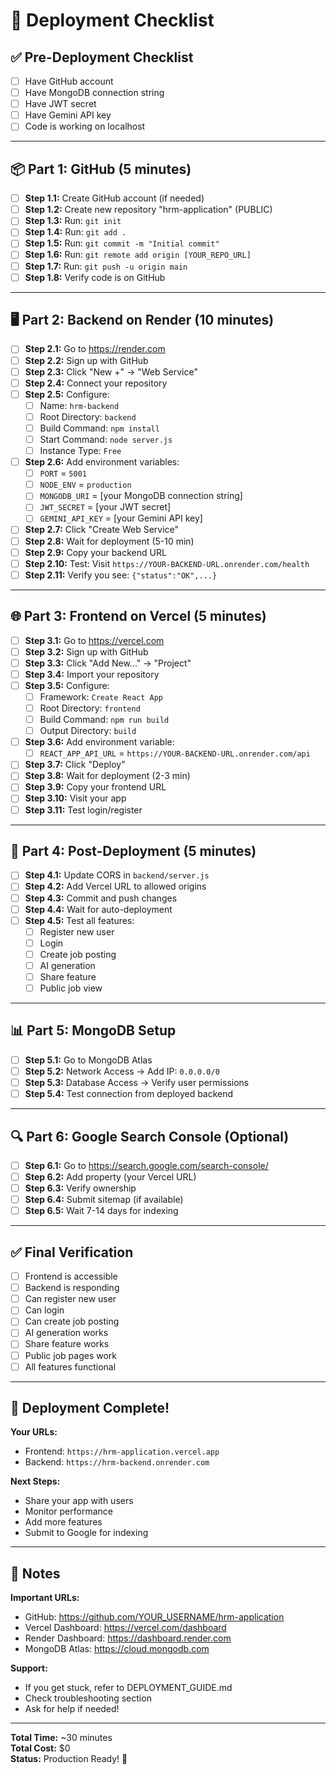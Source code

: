# 🚀 Deployment Checklist

## ✅ Pre-Deployment Checklist

- [ ] Have GitHub account
- [ ] Have MongoDB connection string
- [ ] Have JWT secret
- [ ] Have Gemini API key
- [ ] Code is working on localhost

---

## 📦 Part 1: GitHub (5 minutes)

- [ ] **Step 1.1:** Create GitHub account (if needed)
- [ ] **Step 1.2:** Create new repository "hrm-application" (PUBLIC)
- [ ] **Step 1.3:** Run: `git init`
- [ ] **Step 1.4:** Run: `git add .`
- [ ] **Step 1.5:** Run: `git commit -m "Initial commit"`
- [ ] **Step 1.6:** Run: `git remote add origin [YOUR_REPO_URL]`
- [ ] **Step 1.7:** Run: `git push -u origin main`
- [ ] **Step 1.8:** Verify code is on GitHub

---

## 🖥️ Part 2: Backend on Render (10 minutes)

- [ ] **Step 2.1:** Go to https://render.com
- [ ] **Step 2.2:** Sign up with GitHub
- [ ] **Step 2.3:** Click "New +" → "Web Service"
- [ ] **Step 2.4:** Connect your repository
- [ ] **Step 2.5:** Configure:
  - [ ] Name: `hrm-backend`
  - [ ] Root Directory: `backend`
  - [ ] Build Command: `npm install`
  - [ ] Start Command: `node server.js`
  - [ ] Instance Type: `Free`
- [ ] **Step 2.6:** Add environment variables:
  - [ ] `PORT` = `5001`
  - [ ] `NODE_ENV` = `production`
  - [ ] `MONGODB_URI` = [your MongoDB connection string]
  - [ ] `JWT_SECRET` = [your JWT secret]
  - [ ] `GEMINI_API_KEY` = [your Gemini API key]
- [ ] **Step 2.7:** Click "Create Web Service"
- [ ] **Step 2.8:** Wait for deployment (5-10 min)
- [ ] **Step 2.9:** Copy your backend URL
- [ ] **Step 2.10:** Test: Visit `https://YOUR-BACKEND-URL.onrender.com/health`
- [ ] **Step 2.11:** Verify you see: `{"status":"OK",...}`

---

## 🌐 Part 3: Frontend on Vercel (5 minutes)

- [ ] **Step 3.1:** Go to https://vercel.com
- [ ] **Step 3.2:** Sign up with GitHub
- [ ] **Step 3.3:** Click "Add New..." → "Project"
- [ ] **Step 3.4:** Import your repository
- [ ] **Step 3.5:** Configure:
  - [ ] Framework: `Create React App`
  - [ ] Root Directory: `frontend`
  - [ ] Build Command: `npm run build`
  - [ ] Output Directory: `build`
- [ ] **Step 3.6:** Add environment variable:
  - [ ] `REACT_APP_API_URL` = `https://YOUR-BACKEND-URL.onrender.com/api`
- [ ] **Step 3.7:** Click "Deploy"
- [ ] **Step 3.8:** Wait for deployment (2-3 min)
- [ ] **Step 3.9:** Copy your frontend URL
- [ ] **Step 3.10:** Visit your app
- [ ] **Step 3.11:** Test login/register

---

## 🔧 Part 4: Post-Deployment (5 minutes)

- [ ] **Step 4.1:** Update CORS in `backend/server.js`
- [ ] **Step 4.2:** Add Vercel URL to allowed origins
- [ ] **Step 4.3:** Commit and push changes
- [ ] **Step 4.4:** Wait for auto-deployment
- [ ] **Step 4.5:** Test all features:
  - [ ] Register new user
  - [ ] Login
  - [ ] Create job posting
  - [ ] AI generation
  - [ ] Share feature
  - [ ] Public job view

---

## 📊 Part 5: MongoDB Setup

- [ ] **Step 5.1:** Go to MongoDB Atlas
- [ ] **Step 5.2:** Network Access → Add IP: `0.0.0.0/0`
- [ ] **Step 5.3:** Database Access → Verify user permissions
- [ ] **Step 5.4:** Test connection from deployed backend

---

## 🔍 Part 6: Google Search Console (Optional)

- [ ] **Step 6.1:** Go to https://search.google.com/search-console/
- [ ] **Step 6.2:** Add property (your Vercel URL)
- [ ] **Step 6.3:** Verify ownership
- [ ] **Step 6.4:** Submit sitemap (if available)
- [ ] **Step 6.5:** Wait 7-14 days for indexing

---

## ✅ Final Verification

- [ ] Frontend is accessible
- [ ] Backend is responding
- [ ] Can register new user
- [ ] Can login
- [ ] Can create job posting
- [ ] AI generation works
- [ ] Share feature works
- [ ] Public job pages work
- [ ] All features functional

---

## 🎉 Deployment Complete!

**Your URLs:**
- Frontend: `https://hrm-application.vercel.app`
- Backend: `https://hrm-backend.onrender.com`

**Next Steps:**
- Share your app with users
- Monitor performance
- Add more features
- Submit to Google for indexing

---

## 📝 Notes

**Important URLs:**
- GitHub: https://github.com/YOUR_USERNAME/hrm-application
- Vercel Dashboard: https://vercel.com/dashboard
- Render Dashboard: https://dashboard.render.com
- MongoDB Atlas: https://cloud.mongodb.com

**Support:**
- If you get stuck, refer to DEPLOYMENT_GUIDE.md
- Check troubleshooting section
- Ask for help if needed!

---

**Total Time:** ~30 minutes  
**Total Cost:** $0  
**Status:** Production Ready! 🚀
